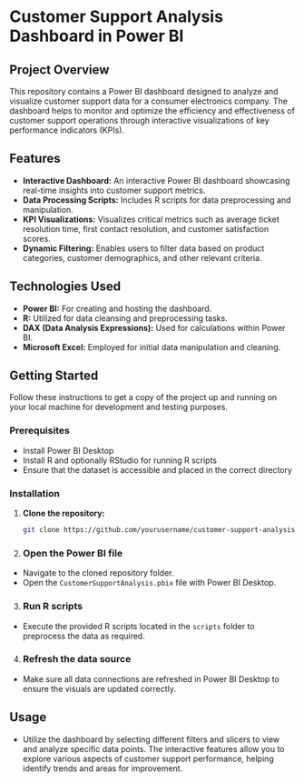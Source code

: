 # Customer Support Analysis Dashboard in Power BI

## Project Overview

This repository contains a Power BI dashboard designed to analyze and visualize customer support data for a consumer electronics company. The dashboard helps to monitor and optimize the efficiency and effectiveness of customer support operations through interactive visualizations of key performance indicators (KPIs).

## Features

- **Interactive Dashboard:** An interactive Power BI dashboard showcasing real-time insights into customer support metrics.
- **Data Processing Scripts:** Includes R scripts for data preprocessing and manipulation.
- **KPI Visualizations:** Visualizes critical metrics such as average ticket resolution time, first contact resolution, and customer satisfaction scores.
- **Dynamic Filtering:** Enables users to filter data based on product categories, customer demographics, and other relevant criteria.

## Technologies Used

- **Power BI:** For creating and hosting the dashboard.
- **R:** Utilized for data cleansing and preprocessing tasks.
- **DAX (Data Analysis Expressions):** Used for calculations within Power BI.
- **Microsoft Excel:** Employed for initial data manipulation and cleaning.

## Getting Started

Follow these instructions to get a copy of the project up and running on your local machine for development and testing purposes.

### Prerequisites

- Install Power BI Desktop
- Install R and optionally RStudio for running R scripts
- Ensure that the dataset is accessible and placed in the correct directory

### Installation

1. **Clone the repository:**
   ```bash
   git clone https://github.com/yourusername/customer-support-analysis.git

2. ### Open the Power BI file
- Navigate to the cloned repository folder.
- Open the `CustomerSupportAnalysis.pbix` file with Power BI Desktop.

3. ### Run R scripts
- Execute the provided R scripts located in the `scripts` folder to preprocess the data as required.

4. ### Refresh the data source
 - Make sure all data connections are refreshed in Power BI Desktop to ensure the visuals are updated correctly.

## Usage

- Utilize the dashboard by selecting different filters and slicers to view and analyze specific data points. The interactive features allow you to explore various aspects of customer support performance, helping identify trends and areas for improvement.

